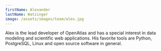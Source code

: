 ```yaml
---
firstName: Alexander
lastName: Watzinger
image: /assets/images/team/alex.jpg
---
```

Alex is the lead developer of OpenAtlas and has a special interest in data modeling and scientific web applications. His favorite tools are Python, PostgreSQL, Linux and open source software in general.
